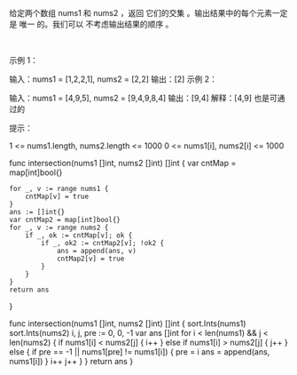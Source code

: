 给定两个数组 nums1 和 nums2 ，返回 它们的交集 。输出结果中的每个元素一定是 唯一 的。我们可以 不考虑输出结果的顺序 。

 

示例 1：

输入：nums1 = [1,2,2,1], nums2 = [2,2]
输出：[2]
示例 2：

输入：nums1 = [4,9,5], nums2 = [9,4,9,8,4]
输出：[9,4]
解释：[4,9] 也是可通过的
 

提示：

1 <= nums1.length, nums2.length <= 1000
0 <= nums1[i], nums2[i] <= 1000

func intersection(nums1 []int, nums2 []int) []int {
    var cntMap = map[int]bool{}

    for _, v := range nums1 {
        cntMap[v] = true
    }
    ans := []int{}
    var cntMap2 = map[int]bool{}
    for _, v := range nums2 {
        if _, ok := cntMap[v]; ok {
            if _, ok2 := cntMap2[v]; !ok2 {
                ans = append(ans, v)
                cntMap2[v] = true
            }
        }
    }
    return ans
}

func intersection(nums1 []int, nums2 []int) []int {
    sort.Ints(nums1)
    sort.Ints(nums2)
    i, j, pre := 0, 0, -1
    var ans []int
    for i < len(nums1) && j < len(nums2) {
        if nums1[i] < nums2[j] {
            i++
        } else if nums1[i] > nums2[j] {
            j++
        } else {
            if pre == -1 || nums1[pre] != nums1[i]) {
                pre = i
                ans = append(ans, nums1[i])
            }
            i++
            j++
        }
    }
    return ans
}
